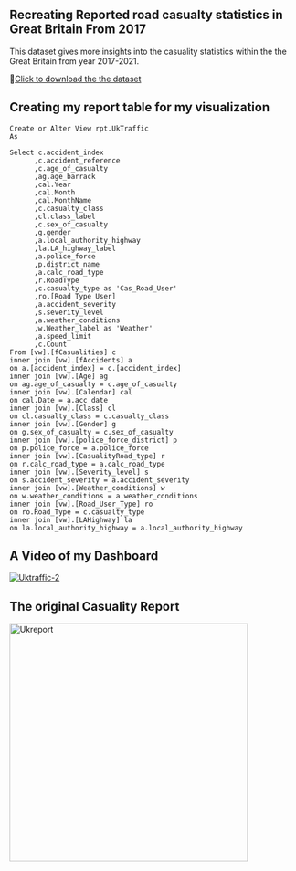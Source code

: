 ## Recreating Reported road casualty statistics in Great Britain From 2017

This dataset gives more insights into the casuality statistics within the the Great Britain from year 2017-2021.

🚗[Click to download the the dataset](https://www.gov.uk/government/collections/road-accidents-and-safety-statistics)


## Creating my report table for my visualization

```
Create or Alter View rpt.UkTraffic
As

Select c.accident_index
	  ,c.accident_reference
	  ,c.age_of_casualty
	  ,ag.age_barrack
	  ,cal.Year
	  ,cal.Month
	  ,cal.MonthName
	  ,c.casualty_class
	  ,cl.class_label
	  ,c.sex_of_casualty
	  ,g.gender
	  ,a.local_authority_highway
	  ,la.LA_highway_label
	  ,a.police_force
	  ,p.district_name
	  ,a.calc_road_type
	  ,r.RoadType
	  ,c.casualty_type as 'Cas_Road_User'
	  ,ro.[Road Type User]
	  ,a.accident_severity
	  ,s.severity_level
	  ,a.weather_conditions
	  ,w.Weather_label as 'Weather'
	  ,a.speed_limit
	  ,c.Count
From [vw].[fCasualities] c
inner join [vw].[fAccidents] a
on a.[accident_index] = c.[accident_index]
inner join [vw].[Age] ag
on ag.age_of_casualty = c.age_of_casualty
inner join [vw].[Calendar] cal
on cal.Date = a.acc_date
inner join [vw].[Class] cl
on cl.casualty_class = c.casualty_class
inner join [vw].[Gender] g
on g.sex_of_casualty = c.sex_of_casualty
inner join [vw].[police_force_district] p
on p.police_force = a.police_force
inner join [vw].[CasualityRoad_type] r
on r.calc_road_type = a.calc_road_type
inner join [vw].[Severity_level] s
on s.accident_severity = a.accident_severity
inner join [vw].[Weather_conditions] w
on w.weather_conditions = a.weather_conditions
inner join [vw].[Road_User_Type] ro
on ro.Road_Type = c.casualty_type
inner join [vw].[LAHighway] la
on la.local_authority_highway = a.local_authority_highway

```

## A Video of my Dashboard

[![Uktraffic-2](https://user-images.githubusercontent.com/122539866/233213595-d572e589-0fbd-4c58-b395-2e6b1d3d7b7d.jpg)](https://youtu.be/t57RgLE7HAI)

## The original Casuality Report

[<img width="417" alt="Ukreport" src="https://user-images.githubusercontent.com/122539866/233214557-bcdd7d00-cc34-4a51-874b-9ee096ccf266.PNG">](https://maps.dft.gov.uk/road-casualties/index.html)
